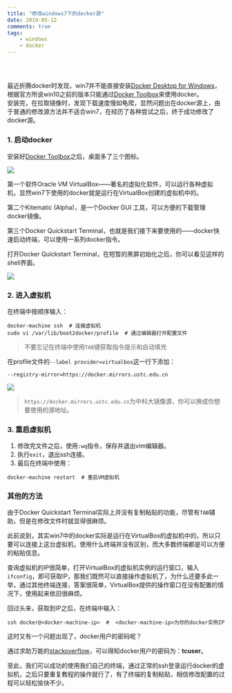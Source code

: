 ```yaml
---
title: "修改windows7下的docker源"  
date: 2019-05-12
comments: true  
tags: 
	- windows
	- docker
---
```



### &nbsp;
最近折腾docker时发现，win7并不能直接安装[Docker Desktop for Windows](https://hub.docker.com/editions/community/docker-ce-desktop-windows)，根据官方所说win10之前的版本只能通过[Docker Toolbox](https://docs.docker.com/toolbox/overview/)来使用docker。  
安装完，在拉取镜像时，发现下载速度慢如龟爬，显然问题出在docker源上，由于普通的修改源方法并不适合win7，在经历了各种尝试之后，终于成功修改了docker源。


###  1. 启动docker
<!-- more -->
安装好[Docker Toolbox](https://docs.docker.com/toolbox/overview/)之后，桌面多了三个图标。  

![](https://i.loli.net/2019/05/12/5cd83fb59d10d.png)  

第一个软件Oracle VM VirtualBox——著名的虚拟化软件，可以运行各种虚拟机，显然win7下使用的docker就是运行在VirtualBox创建的虚拟机中的。  

第二个Kitematic (Alpha)，是一个Docker GUI 工具，可以方便的下载管理docker镜像。  

第三个Docker Quickstart Terminal，也就是我们接下来要使用的——docker快速启动终端，可以使用一系列docker指令。

打开Docker Quickstart Terminal，在短暂的黑屏初始化之后，你可以看见这样的shell界面。  

![](https://i.loli.net/2019/05/13/5cd8452ff1284.png)  

  

### 2. 进入虚拟机

在终端中按顺序输入：
```
docker-machine ssh  # 连接虚拟机
sudo vi /var/lib/boot2docker/profile  # 通过编辑器打开配置文件
```
> 不要忘记在终端中使用`TAB`键获取指令提示和自动填充

在profile文件的`--label provider=virtualbox`这一行下添加：
```
--registry-mirror=https://docker.mirrors.ustc.edu.cn
```
![](https://i.loli.net/2019/05/13/5cd97b375ad5995856.png)  
> `https://docker.mirrors.ustc.edu.cn`为中科大镜像源，你可以换成你想要使用的源地址。

### 3. 重启虚拟机

1. 修改完文件之后，使用`:wq`指令，保存并退出vim编辑器。
2. 执行`exit`，退出ssh连接。
3. 最后在终端中使用：
```
docker-machine restart  # 重启VM虚拟机
```

### 其他的方法

由于Docker Quickstart Terminal实际上并没有复制粘贴的功能，尽管有`TAB`辅助，但是在修改文件时就显得很麻烦。  

此前说到，其实win7中的docker实际是运行在VirtualBox的虚拟机中的，所以只要可以连接上这台虚拟机，使用什么终端并没有区别，而大多数终端都是可以方便的粘贴信息。  

查询虚拟机的IP很简单，打开VirtualBox的虚拟机实例的运行窗口，输入`ifconfig`，即可获取IP，那我们既然可以直接操作虚拟机了，为什么还要多此一举，通过其他终端连接，答案很简单，VirtualBox提供的操作窗口在没有配置的情况下，使用起来依旧很麻烦。  

回过头来，获取到IP之后，在终端中输入：
```
ssh docker@<docker-machine-ip>  #  <docker-machine-ip>为你的docker实例IP
```
这时又有一个问题出现了，docker用户的密码呢？  

通过求助万能的[stackoverflow](https://stackoverflow.com/questions/32646952/docker-machine-boot2docker-root-password)，可以得知docker用户的密码为：**tcuser**。  

至此，我们可以成功的使用我们自己的终端，通过正常的ssh登录运行docker的虚拟机，之后只要重复教程的操作就行了，有了终端的复制粘贴，相信修改配置的过程可以轻松愉快不少。





